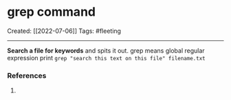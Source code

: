 

# grep command
Created:  [[2022-07-06]]
Tags: #fleeting 

---
**Search a file for keywords** and spits it out.
grep means global regular expression print
`grep "search this text on this file" filename.txt`












### References
1. 